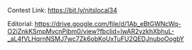 Contest Link: https://bit.ly/nitslocal34

Editorial: https://drive.google.com/file/d/1Ab_eBtGWNcWq-O2iZnkKSmpMvcnPibm0/view?fbclid=IwAR2yzkhXbhuL-_aL4fVLHqrnNSMJ7wc7Zk6obKoUxTuFU2QEDJnuboOogbY
